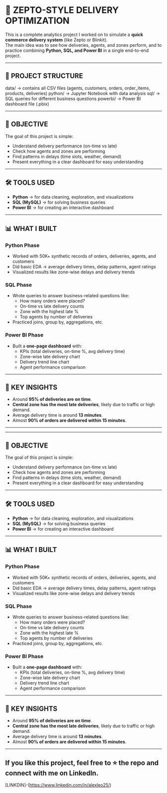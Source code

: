 # 🚀 ZEPTO-STYLE DELIVERY OPTIMIZATION  

This is a complete analytics project I worked on to simulate a **quick commerce delivery system** (like Zepto or Blinkit).  
The main idea was to see how deliveries, agents, and zones perform, and to practice combining **Python, SQL, and Power BI** in a single end-to-end project.  

---

## 📂 PROJECT STRUCTURE  

data/ → contains all CSV files (agents, customers, orders, order_items, products, deliveries)
python/ → Jupyter Notebook with data analysis
sql/ → SQL queries for different business questions
powerbi/ → Power BI dashboard file (.pbix)


---

## 🎯 OBJECTIVE  

The goal of this project is simple:  
- Understand delivery performance (on-time vs late)  
- Check how agents and zones are performing  
- Find patterns in delays (time slots, weather, demand)  
- Present everything in a clear dashboard for easy understanding  

---

## 🛠 TOOLS USED  

- **Python** → for data cleaning, exploration, and visualizations  
- **SQL (MySQL)** → for solving business queries  
- **Power BI** → for creating an interactive dashboard  

---

## 📊 WHAT I BUILT  

### Python Phase  
- Worked with 50K+ synthetic records of orders, deliveries, agents, and customers  
- Did basic EDA → average delivery times, delay patterns, agent ratings  
- Visualized results like zone-wise delays and delivery trends  

### SQL Phase  
- Wrote queries to answer business-related questions like:  
  - How many orders were placed?  
  - On-time vs late delivery counts  
  - Zone with the highest late %  
  - Top agents by number of deliveries  
- Practiced joins, group by, aggregations, etc.  

### Power BI Phase  
- Built a **one-page dashboard** with:  
  - KPIs (total deliveries, on-time %, avg delivery time)  
  - Zone-wise late delivery chart  
  - Delivery trend line chart  
  - Agent performance comparison  

---

## 🔑 KEY INSIGHTS  

- Around **95% of deliveries are on time**.  
- **Central zone has the most late deliveries**, likely due to traffic or high demand.  
- Average delivery time is around **13 minutes**.  
- Almost **90% of orders are delivered within 15 minutes**.  

---


---

## 🎯 OBJECTIVE  

The goal of this project is simple:  
- Understand delivery performance (on-time vs late)  
- Check how agents and zones are performing  
- Find patterns in delays (time slots, weather, demand)  
- Present everything in a clear dashboard for easy understanding  

---

## 🛠 TOOLS USED  

- **Python** → for data cleaning, exploration, and visualizations  
- **SQL (MySQL)** → for solving business queries  
- **Power BI** → for creating an interactive dashboard  

---

## 📊 WHAT I BUILT  

### Python Phase  
- Worked with 50K+ synthetic records of orders, deliveries, agents, and customers  
- Did basic EDA → average delivery times, delay patterns, agent ratings  
- Visualized results like zone-wise delays and delivery trends  

### SQL Phase  
- Wrote queries to answer business-related questions like:  
  - How many orders were placed?  
  - On-time vs late delivery counts  
  - Zone with the highest late %  
  - Top agents by number of deliveries  
- Practiced joins, group by, aggregations, etc.  

### Power BI Phase  
- Built a **one-page dashboard** with:  
  - KPIs (total deliveries, on-time %, avg delivery time)  
  - Zone-wise late delivery chart  
  - Delivery trend line chart  
  - Agent performance comparison  

---

## 🔑 KEY INSIGHTS  

- Around **95% of deliveries are on time**.  
- **Central zone has the most late deliveries**, likely due to traffic or high demand.  
- Average delivery time is around **13 minutes**.  
- Almost **90% of orders are delivered within 15 minutes**.  

---

##  If you like this project, feel free to ⭐ the repo and connect with me on LinkedIn.
[LINKDIN]-(https://www.linkedin.com/in/alexleo25/)

